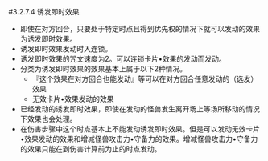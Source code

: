 #3.2.7.4        诱发即时效果
* 即使在对方回合，只要处于特定时点且得到优先权的情况下就可以发动的效果为诱发即时效果。
* 诱发即时效果发动时入连锁。
* 诱发即时效果的咒文速度为2。可以连锁卡片•效果的发动而发动。
* 分类为诱发即时效果的效果基本上属于以下2种情况。
    * 『这个效果在对方回合也能发动』等可以在对方回合任意发动的（选发）效果
    * 无效卡片•效果发动的效果
* 已经发动的诱发即时效果，即使在发动的怪兽发生离开场上等场所移动的情况下效果也会处理。
* 在伤害步骤中这个时点基本上不能发动诱发即时效果。但是可以发动无效卡片•效果发动的效果和增减怪兽攻击力•守备力的效果。增减怪兽攻击力•守备力的效果只能在到伤害计算前为止的时点发动。
